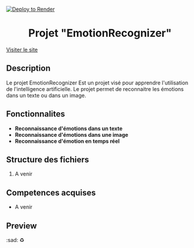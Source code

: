 [![Deploy to Render](https://github.com/francoisdcre/EmotionRecognizer/actions/workflows/deploy.yml/badge.svg)](https://github.com/francoisdcre/EmotionRecognizer/actions/workflows/deploy.yml)

<h1 align="center">Projet "EmotionRecognizer"</h1>

<a href="https://emotionrecognizer.onrender.com/" target="_blank"> Visiter le site </a>
<br>

<h2>Description</h2>
<p>Le projet <stong>EmotionRecognizer</stong> Est un projet visé pour apprendre l'utilisation de l'intelligence artificielle. Le projet permet de reconnaitre les émotions dans un texte ou dans un image.</p>

<h2>Fonctionnalites</h2>
<ul>
  <li><strong>Reconnaissance d'émotions dans un texte</strong></li>
  <li><strong>Reconnaissance d'émotions dans une image</strong></li>
  <li><strong>Reconnaissance d'émotion en temps réel</strong></li>
</ul>

<h2>Structure des fichiers</h2>
<ol>
  <li>A venir</li>
</ol>

<h2>Competences acquises</h2>
<ul>
  <li>A venir</li>
</ul>

<h2>Preview</h2>

:sad:
:recycle:
